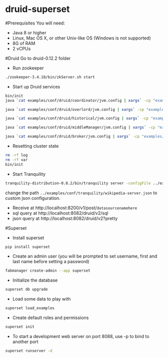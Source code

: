 # druid-superset

#Prerequisites
You will need:

 - Java 8 or higher
 - Linux, Mac OS X, or other Unix-like OS (Windows is not supported)
 - 8G of RAM
 - 2 vCPUs

#Druid
Go to druid-0.12.2 folder 
 - Run zookeeper
 ```sh
 ./zookeeper-3.4.10/bin/zkServer.sh start
 ```
 - Start up Druid services
 ```sh 
 bin/init
 java `cat examples/conf/druid/coordinator/jvm.config | xargs` -cp "examples/conf/druid/_common:examples/conf/druid/_common/hadoop-xml:examples/conf/druid/coordinator:lib/*" io.druid.cli.Main server coordinator

 java `cat examples/conf/druid/overlord/jvm.config | xargs` -cp "examples/conf/druid/_common:examples/conf/druid/_common/hadoop-xml:examples/conf/druid/overlord:lib/*" io.druid.cli.Main server overlord

 java `cat examples/conf/druid/historical/jvm.config | xargs` -cp "examples/conf/druid/_common:examples/conf/druid/_common/hadoop-xml:examples/conf/druid/historical:lib/*" io.druid.cli.Main server historical

 java `cat examples/conf/druid/middleManager/jvm.config | xargs` -cp "examples/conf/druid/_common:examples/conf/druid/_common/hadoop-xml:examples/conf/druid/middleManager:lib/*" io.druid.cli.Main server middleManager

 java `cat examples/conf/druid/broker/jvm.config | xargs` -cp "examples/conf/druid/_common:examples/conf/druid/_common/hadoop-xml:examples/conf/druid/broker:lib/*" io.druid.cli.Main server broker

 ```
 - Resetting cluster state
 ```sh
 rm -rf log
 rm -rf var
 bin/init
 ```
 - Start Tranquility
 ```sh 
 tranquility-distribution-0.8.2/bin/tranquility server -configFile ../examples/conf/tranquility/wikipedia-server.json -Ddruid.extensions.loadList=[]
 ```
 change the path `../examples/conf/tranquility/wikipedia-server.json` to custom json configuration.

 - Receive at http://localhost:8200/v1/post/`datasourcenamehere`
 - sql query at http://localhost:8082/druid/v2/sql
 - json query at http://localhost:8082/druid/v2?pretty

#Superset

* Install superset
```sh
pip install superset
```
* Create an admin user (you will be prompted to set username, first and last name before setting a password)
```sh
fabmanager create-admin --app superset
```
* Initialize the database
```sh
superset db upgrade
```
* Load some data to play with
```sh
superset load_examples
```
* Create default roles and permissions
```sh
superset init
```
* To start a development web server on port 8088, use -p to bind to another port
```sh
superset runserver -d
```
